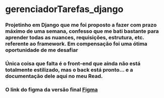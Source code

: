 # gerenciadorTarefas_django

### Projetinho em Django que me foi proposto a fazer com prazo máximo de uma semana, confesso que me bati bastante para aprender todas as nuances, requisições, estrutura, etc. referente ao framework. Em compensação foi uma ótima oportunidade de me desafiar

### Única coisa que falta é o front-end que ainda não está totalmente estilizado, mas o back está pronto... e a documentação dele aqui no meu Read.
### O link do figma da versão final [Figma](https://www.figma.com/design/md7bwudP1PV9AuhwgdS40H/Untitled?node-id=0-1&t=KI97qgnP9fxN8vyA-1)